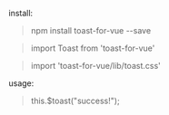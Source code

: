 install:

>npm install toast-for-vue --save

>import Toast from 'toast-for-vue'

>import 'toast-for-vue/lib/toast.css'

usage:
> this.$toast("success!");
